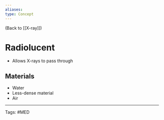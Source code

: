 ```yaml
---
aliases: 
type: Concept
---
```


(Back to [[X-ray]])

# Radiolucent

- Allows X-rays to pass through

## Materials
- Water
- Less-dense material
- Air

---
Tags: #MED